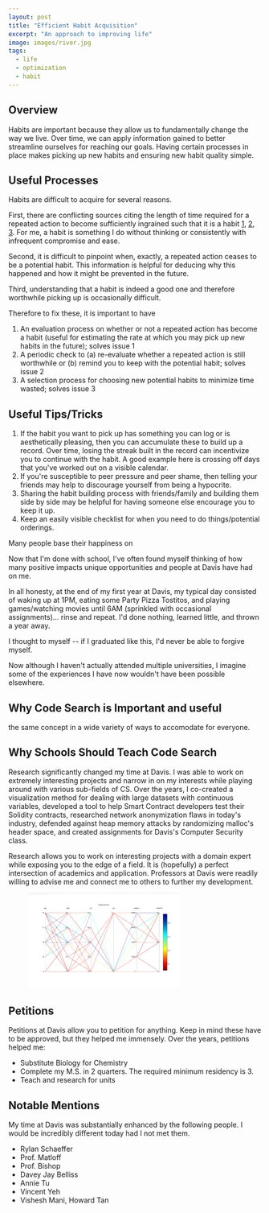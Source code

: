 ```yaml
---
layout: post
title: "Efficient Habit Acquisition"
excerpt: "An approach to improving life"
image: images/river.jpg
tags: 
  - life
  - optimization
  - habit
---
```


## Overview
Habits are important because they allow us to fundamentally change the way we live. Over time, we can apply
information gained to better streamline ourselves for reaching our goals. Having certain processes in place
makes picking up new habits and ensuring new habit quality simple.

## Useful Processes
Habits are difficult to acquire for several reasons. 

First, there are conflicting sources citing the length of time required for a repeated action to become
sufficiently ingrained such that it is a habit 
[1](https://examinedexistence.com/how-long-does-it-take-for-something-to-become-a-habit/), 
[2](https://www.brainpickings.org/2014/01/02/how-long-it-takes-to-form-a-new-habit/),
[3](https://www.amazon.com/Making-Habits-Breaking-Things-Change/dp/0306822628/?tag=braipick-20).
For me, a habit is something I do without thinking
or consistently with infrequent compromise and ease.

Second, it is difficult to pinpoint when, exactly, a repeated action ceases to be a potential habit. This information is
helpful for deducing why this happened and how it might be prevented in the future. 

Third, understanding that a habit is indeed a good one and therefore worthwhile picking up is occasionally difficult.

Therefore to fix these, it is important to have

1. An evaluation process on whether or not a repeated action has become a habit (useful for estimating the rate at which
you may pick up new habits in the future); solves issue 1
2. A periodic check to (a) re-evaluate whether a repeated action is still worthwhile or (b) remind you to keep with
the potential habit; solves issue 2
3. A selection process for choosing new potential habits to minimize time wasted; solves issue 3

## Useful Tips/Tricks
1. If the habit you want to pick up has something you can log or is aesthetically pleasing, then you can accumulate
these to build up a record. Over time, losing the streak built in the record can incentivize you to continue
with the habit. A good example here is crossing off days that you've worked out on a visible calendar.
2. If you're susceptible to peer pressure and peer shame, then telling your friends may help to discourage yourself
from being a hypocrite.
3. Sharing the habit building process with friends/family and building them side by side may be helpful
for having someone else encourage you to keep it up.
4. Keep an easily visible checklist for when you need to do things/potential orderings.




































































































Many people base their happiness on 

Now that I'm done with school, I've often found myself thinking of how many positive impacts unique opportunities and people at Davis have had on me.

In all honesty, at the end of my first year at Davis, my typical day consisted of waking up at 1PM, 
eating some Party Pizza Tostitos, and playing games/watching movies until 6AM (sprinkled with occasional
assignments)... rinse and repeat. I'd done nothing, learned little, and thrown a year away. 

I thought to myself -- if I graduated like this, I'd never be able to forgive myself. 

Now although I haven't actually attended multiple universities, I imagine some of the experiences I have now
wouldn't have been possible elsewhere.

## Why Code Search is Important and useful
the same concept in a wide variety of ways to accomodate for everyone.

## Why Schools Should Teach Code Search
Research significantly changed my time at Davis. I was able to work on extremely interesting projects and narrow
in on my interests while playing around with various sub-fields of CS. Over the years, I co-created a visualization
method for dealing with large datasets with continuous variables, developed a tool to help Smart Contract developers
test their Solidity contracts, researched network anonymization flaws in today's industry, defended against 
heap memory attacks by randomizing malloc's header space, and created assignments for Davis's Computer Security
class.

Research allows you to work on interesting projects with a domain expert while exposing you to the edge of a field.
It is (hopefully) a perfect intersection of academics and application. Professors at Davis were readily
willing to advise me and connect me to others to further my development. 

<figure style="width: 300px" class="align-right">
  <img src="/images/cdparcoord.png" alt="cdparcoord screenshot">
</figure> 

## Petitions
Petitions at Davis allow you to petition for anything. Keep in mind these have to be approved, but
they helped me immensely. Over the years, petitions helped me:
  * Substitute Biology for Chemistry
  * Complete my M.S. in 2 quarters. The required minimum residency is 3. 
  * Teach and research for units

## Notable Mentions
My time at Davis was substantially enhanced by the following people. I would be incredibly different today had I not met them.
  * Rylan Schaeffer
  * Prof. Matloff
  * Prof. Bishop
  * Davey Jay Belliss
  * Annie Tu
  * Vincent Yeh
  * Vishesh Mani, Howard Tan
